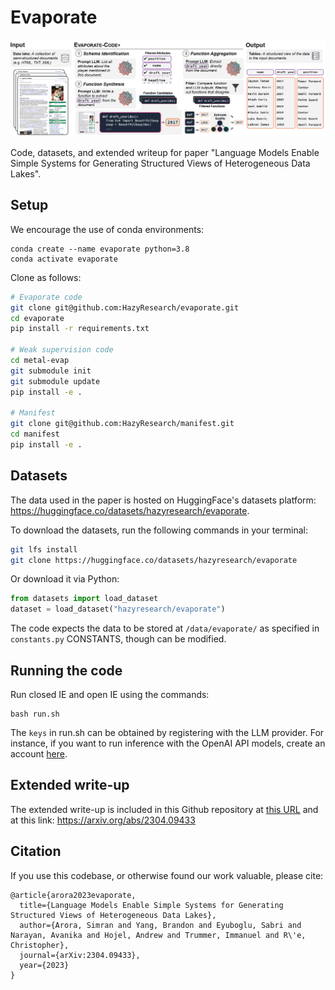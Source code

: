 # Evaporate

<div align="center">
    <img src="assets/banner.png" alt="Evaporate diagram"/>
</div>

Code, datasets, and extended writeup for paper "Language Models Enable Simple Systems for Generating Structured Views of Heterogeneous Data Lakes". 

## Setup

We encourage the use of conda environments:
```
conda create --name evaporate python=3.8
conda activate evaporate
```

Clone as follows:
```bash
# Evaporate code
git clone git@github.com:HazyResearch/evaporate.git
cd evaporate
pip install -r requirements.txt

# Weak supervision code
cd metal-evap
git submodule init
git submodule update
pip install -e .

# Manifest 
git clone git@github.com:HazyResearch/manifest.git
cd manifest
pip install -e .
```

## Datasets
The data used in the paper is hosted on HuggingFace's datasets platform: https://huggingface.co/datasets/hazyresearch/evaporate.

To download the datasets, run the following commands in your terminal:
```bash
git lfs install
git clone https://huggingface.co/datasets/hazyresearch/evaporate
```

Or download it via Python:
```python
from datasets import load_dataset
dataset = load_dataset("hazyresearch/evaporate")
```

The code expects the data to be stored at ``/data/evaporate/`` as specified in ``constants.py`` CONSTANTS, though can be modified.


## Running the code
Run closed IE and open IE using the commands:

```cd src/
bash run.sh
```

The ``keys`` in run.sh can be obtained by registering with the LLM provider. For instance, if you want to run inference with the OpenAI API models, create an account [here](https://openai.com/api/).


## Extended write-up
The extended write-up is included in this Github repository at [this URL](https://github.com/HazyResearch/evaporate/blob/main/technical-report.pdf) and at this link: https://arxiv.org/abs/2304.09433


## Citation
If you use this codebase, or otherwise found our work valuable, please cite:
```
@article{arora2023evaporate,
  title={Language Models Enable Simple Systems for Generating Structured Views of Heterogeneous Data Lakes},
  author={Arora, Simran and Yang, Brandon and Eyuboglu, Sabri and Narayan, Avanika and Hojel, Andrew and Trummer, Immanuel and R\'e, Christopher},
  journal={arXiv:2304.09433},
  year={2023}
}
```

